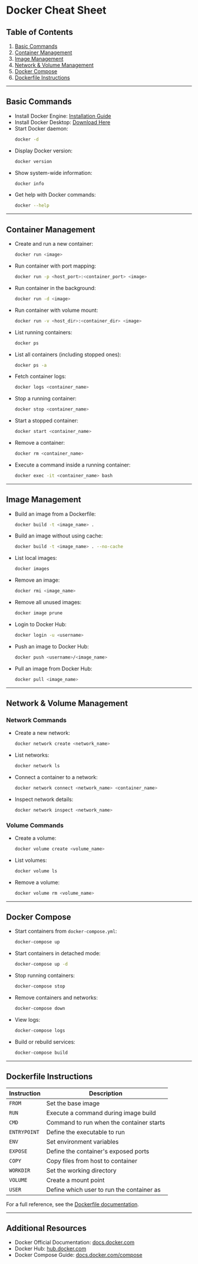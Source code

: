 # Docker Cheat Sheet

## Table of Contents
1. [Basic Commands](#basic-commands)
2. [Container Management](#container-management)
3. [Image Management](#image-management)
4. [Network & Volume Management](#network--volume-management)
5. [Docker Compose](#docker-compose)
6. [Dockerfile Instructions](#dockerfile-instructions)

---

## Basic Commands

- Install Docker Engine: [Installation Guide](https://docs.docker.com/engine/install/)
- Install Docker Desktop: [Download Here](https://docs.docker.com/desktop/)
- Start Docker daemon:  
  ```sh
  docker -d
  ```
- Display Docker version:  
  ```sh
  docker version
  ```
- Show system-wide information:  
  ```sh
  docker info
  ```
- Get help with Docker commands:  
  ```sh
  docker --help
  ```

---

## Container Management

- Create and run a new container:  
  ```sh
  docker run <image>
  ```
- Run container with port mapping:  
  ```sh
  docker run -p <host_port>:<container_port> <image>
  ```
- Run container in the background:  
  ```sh
  docker run -d <image>
  ```
- Run container with volume mount:  
  ```sh
  docker run -v <host_dir>:<container_dir> <image>
  ```
- List running containers:  
  ```sh
  docker ps
  ```
- List all containers (including stopped ones):  
  ```sh
  docker ps -a
  ```
- Fetch container logs:  
  ```sh
  docker logs <container_name>
  ```
- Stop a running container:  
  ```sh
  docker stop <container_name>
  ```
- Start a stopped container:  
  ```sh
  docker start <container_name>
  ```
- Remove a container:  
  ```sh
  docker rm <container_name>
  ```
- Execute a command inside a running container:  
  ```sh
  docker exec -it <container_name> bash
  ```

---

## Image Management

- Build an image from a Dockerfile:  
  ```sh
  docker build -t <image_name> .
  ```
- Build an image without using cache:  
  ```sh
  docker build -t <image_name> . --no-cache
  ```
- List local images:  
  ```sh
  docker images
  ```
- Remove an image:  
  ```sh
  docker rmi <image_name>
  ```
- Remove all unused images:  
  ```sh
  docker image prune
  ```
- Login to Docker Hub:  
  ```sh
  docker login -u <username>
  ```
- Push an image to Docker Hub:  
  ```sh
  docker push <username>/<image_name>
  ```
- Pull an image from Docker Hub:  
  ```sh
  docker pull <image_name>
  ```

---

## Network & Volume Management

### Network Commands

- Create a new network:  
  ```sh
  docker network create <network_name>
  ```
- List networks:  
  ```sh
  docker network ls
  ```
- Connect a container to a network:  
  ```sh
  docker network connect <network_name> <container_name>
  ```
- Inspect network details:  
  ```sh
  docker network inspect <network_name>
  ```

### Volume Commands

- Create a volume:  
  ```sh
  docker volume create <volume_name>
  ```
- List volumes:  
  ```sh
  docker volume ls
  ```
- Remove a volume:  
  ```sh
  docker volume rm <volume_name>
  ```

---

## Docker Compose

- Start containers from `docker-compose.yml`:  
  ```sh
  docker-compose up
  ```
- Start containers in detached mode:  
  ```sh
  docker-compose up -d
  ```
- Stop running containers:  
  ```sh
  docker-compose stop
  ```
- Remove containers and networks:  
  ```sh
  docker-compose down
  ```
- View logs:  
  ```sh
  docker-compose logs
  ```
- Build or rebuild services:  
  ```sh
  docker-compose build
  ```

---

## Dockerfile Instructions

| Instruction | Description |
|-------------|------------|
| `FROM` | Set the base image |
| `RUN` | Execute a command during image build |
| `CMD` | Command to run when the container starts |
| `ENTRYPOINT` | Define the executable to run |
| `ENV` | Set environment variables |
| `EXPOSE` | Define the container's exposed ports |
| `COPY` | Copy files from host to container |
| `WORKDIR` | Set the working directory |
| `VOLUME` | Create a mount point |
| `USER` | Define which user to run the container as |

For a full reference, see the [Dockerfile documentation](https://docs.docker.com/engine/reference/builder/).

---

## Additional Resources

- Docker Official Documentation: [docs.docker.com](https://docs.docker.com/)
- Docker Hub: [hub.docker.com](https://hub.docker.com/)
- Docker Compose Guide: [docs.docker.com/compose](https://docs.docker.com/compose/)
